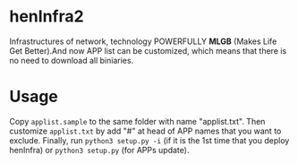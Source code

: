 # henInfra2

Infrastructures of network, technology POWERFULLY **MLGB** (Makes Life Get Better).And now APP list can be customized, which means that there is no need to download all biniaries.

# Usage
Copy `applist.sample` to the same folder with name "applist.txt". Then customize `applist.txt` by add "#" at head of APP names that you want to exclude. Finally, run `python3 setup.py -i` (if it is the 1st time that you deploy henInfra) or `python3 setup.py` (for APPs update).
